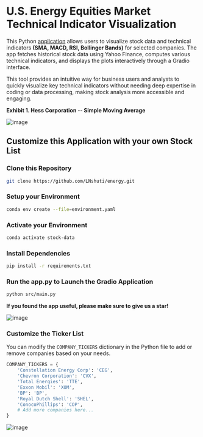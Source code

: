 # U.S. Energy Equities Market Technical Indicator Visualization 

This Python [application](https://leoncensh-energy.hf.space) allows users to visualize stock data and technical indicators **(SMA, MACD, RSI, Bollinger Bands)** for selected companies. The app fetches historical stock data using Yahoo Finance, computes various technical indicators, and displays the plots interactively through a Gradio interface.

This tool provides an intuitive way for business users and analysts to quickly visualize key technical indicators without needing deep expertise in coding or data processing, making stock analysis more accessible and engaging.


**Exhibit 1. Hess Corporation -- Simple Moving Average**

![image](https://github.com/user-attachments/assets/d07415f3-59c2-4915-b59a-9b8b08ea7339)

## Customize this Application with your own Stock List

### Clone this Repository

```bash
git clone https://github.com/LNshuti/energy.git
```

### Setup your Environment
```bash
conda env create --file=environment.yaml
```

### Activate your Environment
```bash
conda activate stock-data
```

### Install Dependencies
```bash 
pip install -r requirements.txt
```

### Run the **app.py** to Launch the Gradio Application
```bash 
python src/main.py
```

**If you found the app useful, please make sure to give us a star!**

![image](https://github.com/user-attachments/assets/0cf41a00-0abb-4223-a8f0-fd3b10bea6d5)


### Customize the Ticker List
You can modify the `COMPANY_TICKERS` dictionary in the Python file to add or remove companies based on your needs.

```python
COMPANY_TICKERS = {
    'Constellation Energy Corp': 'CEG',
    'Chevron Corporation': 'CVX',
    'Total Energies': 'TTE',
    'Exxon Mobil': 'XOM',
    'BP': 'BP',
    'Royal Dutch Shell': 'SHEL',
    'ConocoPhillips': 'COP',
    # Add more companies here...
}
```
![image](https://github.com/user-attachments/assets/dbb609f8-d745-41e0-8d75-c0b372acd14f)

